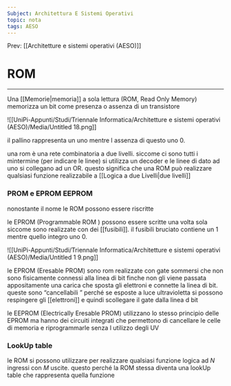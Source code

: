 ```yaml
---
Subject: Architettura E Sistemi Operativi
topic: nota
tags: AESO
---
```


Prev: [[Architetture e sistemi operativi (AESO)]]

# ROM
---
Una [[Memorie|memoria]] a sola lettura (ROM, Read Only Memory) memorizza un bit come presenza o assenza di un transistore

![[UniPi-Appunti/Studi/Triennale Informatica/Architetture e sistemi operativi (AESO)/Media/Untitled 18.png]]

il pallino rappresenta un uno mentre l assenza di questo uno 0.

una rom è una rete combinatoria a due livelli. siccome ci sono tutti i mintermine (per indicare le linee) si utilizza un decoder e le linee di dato ad uno si collegano ad un OR. questo significa che una ROM può realizzare qualsiasi funzione realizzabile a [[Logica a due Livelli|due livelli]]


### PROM e EPROM EEPROM

nonostante il nome le ROM possono essere riscritte

le  EPROM (Programmable ROM ) possono essere scritte una volta sola siccome sono realizzate con dei [[fusibili]]. il fusibili bruciato contiene un 1 mentre quello integro uno 0.

![[UniPi-Appunti/Studi/Triennale Informatica/Architetture e sistemi operativi (AESO)/Media/Untitled 1 9.png]]

le EPROM (Eresable PROM) sono  rom realizzate con gate sommersi che non sono fisicamente connessi alla linea di bit finche non gli viene passata appositamente una carica che sposta gli elettroni e connette la linea di bit. queste sono “cancellabili ” perché se esposte a luce ultravioletta si possono respingere gli [[elettroni]] e quindi scollegare il gate dalla linea d bit

le EEPROM (Electrically Eresable PROM) utilizzano lo stesso principio delle EPROM ma hanno dei circuiti integrati che permettono di cancellare le celle di memoria e riprogrammarle senza l utilizzo degli UV

### LookUp table
le ROM si possono utilizzare per realizzare qualsiasi funzione logica ad $N$ ingressi con $M$ uscite. questo perché la ROM stessa diventa una lookUp table che rappresenta quella funzione

